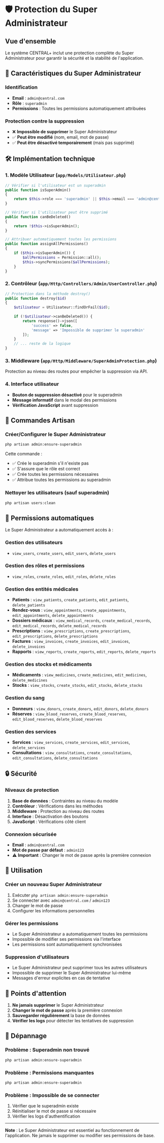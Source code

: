 # 🛡️ Protection du Super Administrateur

## Vue d'ensemble

Le système CENTRAL+ inclut une protection complète du Super Administrateur pour garantir la sécurité et la stabilité de l'application.

## 🔐 Caractéristiques du Super Administrateur

### Identification
- **Email** : `admin@central.com`
- **Rôle** : `superadmin`
- **Permissions** : Toutes les permissions automatiquement attribuées

### Protection contre la suppression
- ❌ **Impossible de supprimer** le Super Administrateur
- ✅ **Peut être modifié** (nom, email, mot de passe)
- ✅ **Peut être désactivé temporairement** (mais pas supprimé)

## 🛠️ Implémentation technique

### 1. Modèle Utilisateur (`app/Models/Utilisateur.php`)

```php
// Vérifier si l'utilisateur est un superadmin
public function isSuperAdmin()
{
    return $this->role === 'superadmin' || $this->email === 'admin@central.com';
}

// Vérifier si l'utilisateur peut être supprimé
public function canBeDeleted()
{
    return !$this->isSuperAdmin();
}

// Attribuer automatiquement toutes les permissions
public function assignAllPermissions()
{
    if ($this->isSuperAdmin()) {
        $allPermissions = Permission::all();
        $this->syncPermissions($allPermissions);
    }
}
```

### 2. Contrôleur (`app/Http/Controllers/Admin/UserController.php`)

```php
// Protection dans la méthode destroy()
public function destroy($id)
{
    $utilisateur = Utilisateur::findOrFail($id);
    
    if (!$utilisateur->canBeDeleted()) {
        return response()->json([
            'success' => false, 
            'message' => 'Impossible de supprimer le superadmin'
        ]);
    }
    // ... reste de la logique
}
```

### 3. Middleware (`app/Http/Middleware/SuperAdminProtection.php`)

Protection au niveau des routes pour empêcher la suppression via API.

### 4. Interface utilisateur

- **Bouton de suppression désactivé** pour le superadmin
- **Message informatif** dans le modal des permissions
- **Vérification JavaScript** avant suppression

## 🚀 Commandes Artisan

### Créer/Configurer le Super Administrateur
```bash
php artisan admin:ensure-superadmin
```

Cette commande :
- ✅ Crée le superadmin s'il n'existe pas
- ✅ S'assure que le rôle est correct
- ✅ Crée toutes les permissions nécessaires
- ✅ Attribue toutes les permissions au superadmin

### Nettoyer les utilisateurs (sauf superadmin)
```bash
php artisan users:clean
```

## 🔑 Permissions automatiques

Le Super Administrateur a automatiquement accès à :

### Gestion des utilisateurs
- `view_users`, `create_users`, `edit_users`, `delete_users`

### Gestion des rôles et permissions
- `view_roles`, `create_roles`, `edit_roles`, `delete_roles`

### Gestion des entités médicales
- **Patients** : `view_patients`, `create_patients`, `edit_patients`, `delete_patients`
- **Rendez-vous** : `view_appointments`, `create_appointments`, `edit_appointments`, `delete_appointments`
- **Dossiers médicaux** : `view_medical_records`, `create_medical_records`, `edit_medical_records`, `delete_medical_records`
- **Prescriptions** : `view_prescriptions`, `create_prescriptions`, `edit_prescriptions`, `delete_prescriptions`
- **Factures** : `view_invoices`, `create_invoices`, `edit_invoices`, `delete_invoices`
- **Rapports** : `view_reports`, `create_reports`, `edit_reports`, `delete_reports`

### Gestion des stocks et médicaments
- **Médicaments** : `view_medicines`, `create_medicines`, `edit_medicines`, `delete_medicines`
- **Stocks** : `view_stocks`, `create_stocks`, `edit_stocks`, `delete_stocks`

### Gestion du sang
- **Donneurs** : `view_donors`, `create_donors`, `edit_donors`, `delete_donors`
- **Réserves** : `view_blood_reserves`, `create_blood_reserves`, `edit_blood_reserves`, `delete_blood_reserves`

### Gestion des services
- **Services** : `view_services`, `create_services`, `edit_services`, `delete_services`
- **Consultations** : `view_consultations`, `create_consultations`, `edit_consultations`, `delete_consultations`

## 🔒 Sécurité

### Niveaux de protection
1. **Base de données** : Contraintes au niveau du modèle
2. **Contrôleur** : Vérifications dans les méthodes
3. **Middleware** : Protection au niveau des routes
4. **Interface** : Désactivation des boutons
5. **JavaScript** : Vérifications côté client

### Connexion sécurisée
- **Email** : `admin@central.com`
- **Mot de passe par défaut** : `admin123`
- ⚠️ **Important** : Changer le mot de passe après la première connexion

## 🎯 Utilisation

### Créer un nouveau Super Administrateur
1. Exécuter `php artisan admin:ensure-superadmin`
2. Se connecter avec `admin@central.com` / `admin123`
3. Changer le mot de passe
4. Configurer les informations personnelles

### Gérer les permissions
- Le Super Administrateur a automatiquement toutes les permissions
- Impossible de modifier ses permissions via l'interface
- Les permissions sont automatiquement synchronisées

### Suppression d'utilisateurs
- Le Super Administrateur peut supprimer tous les autres utilisateurs
- Impossible de supprimer le Super Administrateur lui-même
- Messages d'erreur explicites en cas de tentative

## 🚨 Points d'attention

1. **Ne jamais supprimer** le Super Administrateur
2. **Changer le mot de passe** après la première connexion
3. **Sauvegarder régulièrement** la base de données
4. **Vérifier les logs** pour détecter les tentatives de suppression

## 🔧 Dépannage

### Problème : Superadmin non trouvé
```bash
php artisan admin:ensure-superadmin
```

### Problème : Permissions manquantes
```bash
php artisan admin:ensure-superadmin
```

### Problème : Impossible de se connecter
1. Vérifier que le superadmin existe
2. Réinitialiser le mot de passe si nécessaire
3. Vérifier les logs d'authentification

---

**Note** : Le Super Administrateur est essentiel au fonctionnement de l'application. Ne jamais le supprimer ou modifier ses permissions de base.
